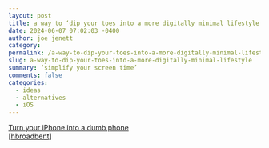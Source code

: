 ```yaml
---
layout: post
title: a way to ‘dip your toes into a more digitally minimal lifestyle’
date: 2024-06-07 07:02:03 -0400
author: joe jenett
category: 
permalink: /a-way-to-dip-your-toes-into-a-more-digitally-minimal-lifestyle/
slug: a-way-to-dip-your-toes-into-a-more-digitally-minimal-lifestyle
summary: ‘simplify your screen time’
comments: false
categories:
  - ideas
  - alternatives
  - iOS
---
```

<a title="Turn your iPhone into a dumb phone · Dumbph" href="https://dumbph.com/turn-iphone-into-dumb-phone/">Turn your iPhone into a dumb phone</a><br>[<a title="hbroadbent" href="https://news.ycombinator.com/user?id=hbroadbent">hbroadbent</a>]

<a href="https://brid.gy/publish/mastodon"></a>
